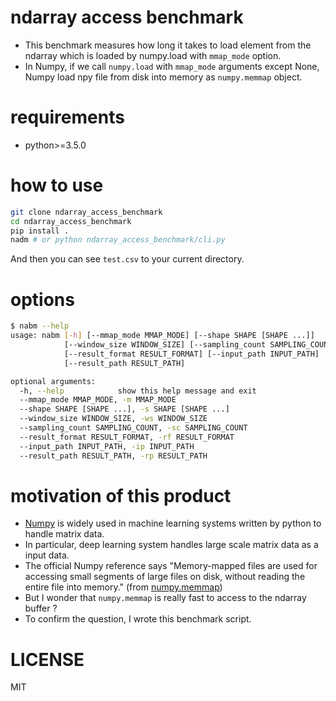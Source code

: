 # ndarray access benchmark
- This benchmark measures how long it takes to load element from 
the ndarray which is loaded by numpy.load with `mmap_mode` option.
- In Numpy, if we call `numpy.load` with `mmap_mode` arguments except None, 
Numpy load npy file from disk into memory as `numpy.memmap` object.

# requirements
- python>=3.5.0

# how to use

```sh
git clone ndarray_access_benchmark
cd ndarray_access_benchmark
pip install .
nadm # or python ndarray_access_benchmark/cli.py
```

And then you can see `test.csv` to your current directory.

# options

```sh
$ nabm --help
usage: nabm [-h] [--mmap_mode MMAP_MODE] [--shape SHAPE [SHAPE ...]]
            [--window_size WINDOW_SIZE] [--sampling_count SAMPLING_COUNT]
            [--result_format RESULT_FORMAT] [--input_path INPUT_PATH]
            [--result_path RESULT_PATH]

optional arguments:
  -h, --help            show this help message and exit
  --mmap_mode MMAP_MODE, -m MMAP_MODE
  --shape SHAPE [SHAPE ...], -s SHAPE [SHAPE ...]
  --window_size WINDOW_SIZE, -ws WINDOW_SIZE
  --sampling_count SAMPLING_COUNT, -sc SAMPLING_COUNT
  --result_format RESULT_FORMAT, -rf RESULT_FORMAT
  --input_path INPUT_PATH, -ip INPUT_PATH
  --result_path RESULT_PATH, -rp RESULT_PATH
```

# motivation of this product
- [Numpy](https://github.com/numpy/numpy)
 is widely used in machine learning systems 
 written by python to handle matrix data.
- In particular, deep learning system handles large scale
matrix data as a input data.
- The official Numpy reference says 
"Memory-mapped files are used for accessing small segments of large files on disk, without reading the entire file into memory."
(from [numpy.memmap](https://docs.scipy.org/doc/numpy-1.9.0/reference/generated/numpy.memmap.html#numpy.memmap))
- But I wonder that `numpy.memmap` is really fast to access to the ndarray buffer ?
- To confirm the question, I wrote this benchmark script.

# LICENSE
MIT
